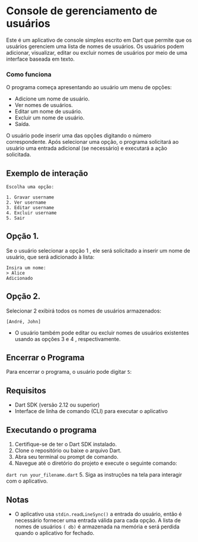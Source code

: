 # Console de gerenciamento de usuários

Este é um aplicativo de console simples escrito em Dart que permite que os usuários gerenciem uma lista de nomes de usuários. 
Os usuários podem adicionar, visualizar, editar ou excluir nomes de usuários por meio de uma interface baseada em texto.

### Como funciona
O programa começa apresentando ao usuário um menu de opções:

* Adicione um nome de usuário. <br> 
* Ver nomes de usuários. <br>
*  Editar um nome de usuário. <br>
*  Excluir um nome de usuário. <br>
*  Saída. <br>

O usuário pode inserir uma das opções digitando o número correspondente. Após selecionar uma opção, o programa solicitará ao usuário uma entrada adicional (se necessário) e executará a ação solicitada.

## Exemplo de interação
```
Escolha uma opção:

1. Gravar username
2. Ver username
3. Editar username
4. Excluir username
5. Sair
```
## Opção 1.
Se o usuário selecionar a opção 1 , ele será solicitado a inserir um nome de usuário, que será adicionado à lista:
```
Insira um nome:
> Alice
Adicionado
```

## Opção 2.
Selecionar 2 exibirá todos os nomes de usuários armazenados:
```
[André, John]
```
* O usuário também pode editar ou excluir nomes de usuários existentes usando as opções 3 e 4 , respectivamente.

## Encerrar o Programa
Para encerrar o programa, o usuário pode digitar ```5```:

## Requisitos
* Dart SDK (versão 2.12 ou superior)
* Interface de linha de comando (CLI) para executar o aplicativo

## Executando o programa
1. Certifique-se de ter o Dart SDK instalado.
2. Clone o repositório ou baixe o arquivo Dart.
3. Abra seu terminal ou prompt de comando.
4. Navegue até o diretório do projeto e execute o seguinte comando:

```dart run your_filename.dart```
5. Siga as instruções na tela para interagir com o aplicativo.

## Notas
* O aplicativo usa ```stdin.readLineSync()``` a entrada do usuário, então é necessário fornecer uma entrada válida para cada opção.
A lista de nomes de usuários ```( db)``` é armazenada na memória e será perdida quando o aplicativo for fechado.
